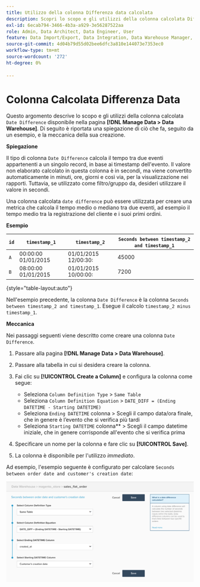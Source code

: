 ```yaml
---
title: Utilizzo della colonna Differenza data calcolata
description: Scopri lo scopo e gli utilizzi della colonna calcolata Differenza data.
exl-id: 6ecab794-3466-4b3a-a929-3e56287522aa
role: Admin, Data Architect, Data Engineer, User
feature: Data Import/Export, Data Integration, Data Warehouse Manager, Commerce Tables
source-git-commit: 4d04b79d55d02bee6dfc3a810e144073e7353ec0
workflow-type: tm+mt
source-wordcount: '272'
ht-degree: 0%

---
```


# Colonna Calcolata Differenza Data

Questo argomento descrive lo scopo e gli utilizzi della colonna calcolata `Date Difference` disponibile nella pagina **[!DNL Manage Data > Data Warehouse]**. Di seguito è riportata una spiegazione di ciò che fa, seguito da un esempio, e la meccanica della sua creazione.

**Spiegazione**

Il tipo di colonna `Date Difference` calcola il tempo tra due eventi appartenenti a un singolo record, in base ai timestamp dell&#39;evento. Il valore non elaborato calcolato in questa colonna è in secondi, ma viene convertito automaticamente in minuti, ore, giorni e così via, per la visualizzazione nei rapporti. Tuttavia, se utilizzato come filtro/gruppo da, desideri utilizzare il valore in secondi.

Una colonna calcolata `date difference` può essere utilizzata per creare una metrica che calcola il tempo medio o mediano tra due eventi, ad esempio il tempo medio tra la registrazione del cliente e i suoi primi ordini.

**Esempio**

| **`id`** | **`timestamp_1`** | **`timestamp_2`** | **`Seconds between timestamp_2 and timestamp_1`** |
|--- |--- |--- |--- |
| `A` | 00:00:00 01/01/2015 | 01/01/2015 12/00:30: | 45000 |
| `B` | 08:00:00 01/01/2015 | 01/01/2015 10/00:00: | 7200 |

{style="table-layout:auto"}


Nell&#39;esempio precedente, la colonna `Date Difference` è la colonna `Seconds between timestamp_2 and timestamp_1`. Esegue il calcolo `timestamp_2 minus timestamp_1`.

**Meccanica**

Nei passaggi seguenti viene descritto come creare una colonna `Date Difference`.

1. Passare alla pagina **[!DNL Manage Data > Data Warehouse]**.
1. Passare alla tabella in cui si desidera creare la colonna.
1. Fai clic su **[!UICONTROL Create a Column]** e configura la colonna come segue:
   * Seleziona `Column Definition Type` > `Same Table`
   * Seleziona `Column Definition Equation` > `DATE_DIFF = (Ending DATETIME - Starting DATETIME)`
   * Seleziona `Ending DATETIME` colonna > Scegli il campo data/ora finale, che in genere è l’evento che si verifica più tardi
   * Seleziona `Starting DATETIME` colonna** > Scegli il campo datetime iniziale, che in genere corrisponde all&#39;evento che si verifica prima

1. Specificare un nome per la colonna e fare clic su **[!UICONTROL Save]**.
1. La colonna è disponibile per l&#39;utilizzo *immediato*.

Ad esempio, l&#39;esempio seguente è configurato per calcolare `Seconds between order date and customer's creation date`:

![Configurazione del calcolo della differenza di data che mostra le selezioni della colonna datetime](../../assets/date_diff.png)
